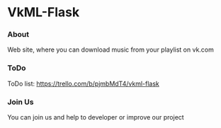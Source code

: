 VkML-Flask
==========

### About
Web site, where you can download music from your playlist on vk.com

### ToDo
ToDo list: https://trello.com/b/pjmbMdT4/vkml-flask

### Join Us
You can join us and help to developer or improve our project
